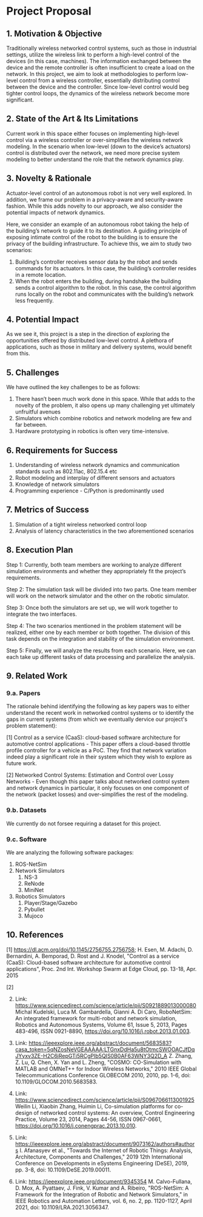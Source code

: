 # Project Proposal

## 1. Motivation & Objective
 
Traditionally wireless networked control systems, such as those in industrial settings, utilize the wireless link to perform a high-level control of the devices (in this case, machines). The information exchanged between the device and the remote controller is often insufficient to create a load on the network. 
In this project, we aim to look at methodologies to perform low-level control from a wireless controller, essentially distributing control between the device and the controller. Since low-level control would beg tighter control loops, the dynamics of the wireless network become more significant.  

## 2. State of the Art & Its Limitations
 
Current work in this space either focuses on implementing high-level control via a wireless controller or over-simplifies the wireless network modeling. In the scenario when low-level (down to the device’s actuators) control is distributed over the network, we need more precise system modeling to better understand the role that the network dynamics play.

## 3. Novelty & Rationale
  
Actuator-level control of an autonomous robot is not very well explored. In addition, we frame our problem in a privacy-aware and security-aware fashion. While this adds novelty to our approach, we also consider the potential impacts of network dynamics. 

Here, we consider an example of an autonomous robot taking the help of the building’s network to guide it to its destination. A guiding principle of exposing intimate control of the robot to the building is to ensure the privacy of the building infrastructure. To achieve this, we aim to study two scenarios:
1. Building’s controller receives sensor data by the robot and sends commands for its actuators. In this case, the building’s controller resides in a remote location.
2. When the robot enters the building, during handshake the building sends a control algorithm to the robot. In this case, the control algorithm runs locally on the robot and communicates with the building’s network less frequently.

## 4. Potential Impact

As we see it, this project is a step in the direction of exploring the opportunities offered by distributed low-level control. A plethora of applications, such as those in military and delivery systems, would benefit from this.

## 5. Challenges

We have outlined the key challenges to be as follows:
1. There hasn’t been much work done in this space. While that adds to the novelty of the problem, it also opens up many challenging yet ultimately unfruitful avenues
2. Simulators which combine robotics and network modeling are few and far between. 
3. Hardware prototyping in robotics is often very time-intensive.

## 6. Requirements for Success

1. Understanding of wireless network dynamics and communication standards such as 802.11ac, 802.15.4 etc
2. Robot modeling and interplay of different sensors and actuators
3. Knowledge of network simulators
4. Programming experience - C/Python is predominantly used


## 7. Metrics of Success

1. Simulation of a tight wireless networked control loop
2. Analysis of latency characteristics in the two aforementioned scenarios

## 8. Execution Plan

Step 1: Currently, both team members are working to analyze different simulation environments and whether they appropriately fit the project’s requirements.

Step 2: The simulation task will be divided into two parts. One team member will work on the network simulator and the other on the robotic simulator. 

Step 3: Once both the simulators are set up, we will work together to integrate the two interfaces.

Step 4: The two scenarios mentioned in the problem statement will be realized, either one by each member or both together. The division of this task depends on the integration and stability of the simulation environment.

Step 5: Finally, we will analyze the results from each scenario. Here, we can each take up different tasks of data processing and parallelize the analysis. 

## 9. Related Work

### 9.a. Papers

The rationale behind identifying the following as key papers was to either understand the recent work in networked control systems or to identify the gaps in current systems (from which we eventually dervice our project's problem statement):

[1] Control as a service (CaaS): cloud-based software architecture for automotive control applications -  This paper offers a cloud-based throttle profile controller for a vehicle as a PoC. They find that network variation indeed play a significant role in their system which they wish to explore as future work.

[2] Networked Control Systems: Estimation and Control over Lossy Networks - Even though this paper talks about networked control system and network dynamics in particular, it only focuses on one component of the network (packet losses) and over-simplifies the rest of the modeling.


### 9.b. Datasets

We currently do not forsee requiring a dataset for this project.

### 9.c. Software

We are analyzing the following software packages:

1. ROS-NetSim
2. Network Simulators
   1. NS-3
   2. ReNode
   3. MiniNet
3. Robotics Simulators
   1. Player/Stage/Gazebo
   2. Pybullet
   3. Mujoco

## 10. References

[1] https://dl.acm.org/doi/10.1145/2756755.2756758; H. Esen, M. Adachi, D. Bernardini, A. Bemporad, D. Rost and J. Knodel, "Control as a service (CaaS): Cloud-based software architecture for automotive control applications", Proc. 2nd Int. Workshop Swarm at Edge Cloud, pp. 13-18, Apr. 2015

[2] 

2. Link: https://www.sciencedirect.com/science/article/pii/S0921889013000080
Michal Kudelski, Luca M. Gambardella, Gianni A. Di Caro, RoboNetSim: An integrated framework for multi-robot and network simulation, Robotics and Autonomous Systems, Volume 61, Issue 5, 2013, Pages 483-496, ISSN 0921-8890, https://doi.org/10.1016/j.robot.2013.01.003.

3. Link: https://ieeexplore.ieee.org/abstract/document/5683583?casa_token=5qNZosNeVGEAAAAA:LTGnxDdHa5u8tOtmcSWOOACJfDqJYyxv3ZE-H2C6jRepGTj5RCgPIb5QIS0B0AF63WNY3Q2D_A
Z. Zhang, Z. Lu, Q. Chen, X. Yan and L. Zheng, "COSMO: CO-Simulation with MATLAB and OMNeT++ for Indoor Wireless Networks," 2010 IEEE Global Telecommunications Conference GLOBECOM 2010, 2010, pp. 1-6, doi: 10.1109/GLOCOM.2010.5683583.

4. Link: https://www.sciencedirect.com/science/article/pii/S0967066113001925
Weilin Li, Xiaobin Zhang, Huimin Li, Co-simulation platforms for co-design of networked control systems: An overview, Control Engineering Practice, Volume 23, 2014, Pages 44-56, ISSN 0967-0661, https://doi.org/10.1016/j.conengprac.2013.10.010.

5. Link: https://ieeexplore.ieee.org/abstract/document/9073162/authors#authors
I. Afanasyev et al., "Towards the Internet of Robotic Things: Analysis, Architecture, Components and Challenges," 2019 12th International Conference on Developments in eSystems Engineering (DeSE), 2019, pp. 3-8, doi: 10.1109/DeSE.2019.00011.

6. Link: https://ieeexplore.ieee.org/document/9345354
M. Calvo-Fullana, D. Mox, A. Pyattaev, J. Fink, V. Kumar and A. Ribeiro, "ROS-NetSim: A Framework for the Integration of Robotic and Network Simulators," in IEEE Robotics and Automation Letters, vol. 6, no. 2, pp. 1120-1127, April 2021, doi: 10.1109/LRA.2021.3056347.


